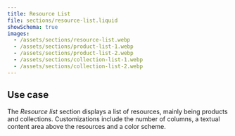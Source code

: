 ```yaml
---
title: Resource List
file: sections/resource-list.liquid
showSchema: true
images:
  - /assets/sections/resource-list.webp
  - /assets/sections/product-list-1.webp
  - /assets/sections/product-list-2.webp
  - /assets/sections/collection-list-1.webp
  - /assets/sections/collection-list-2.webp
---
```


## Use case

The *Resource list* section displays a list of resources, mainly being products and collections. Customizations include the number of columns, a textual content area above the resources and a color scheme.
